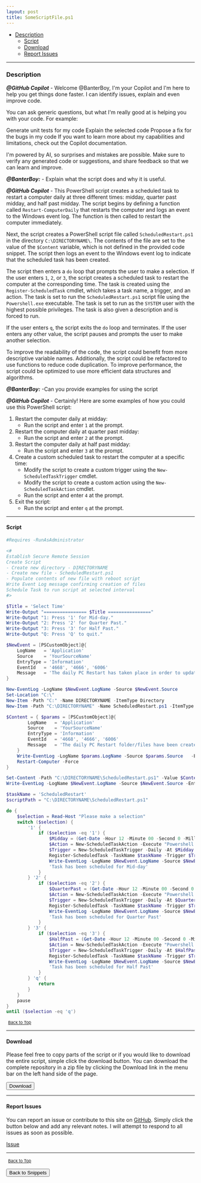 ```yaml
---
layout: post
title: SomeScriptFile.ps1
---
```


- [Description](#description)
  - [Script](#script)
  - [Download](#download)
  - [Report Issues](#report-issues)

---

### Description

**_@GitHub Copilot_** - Welcome @BanterBoy, I'm your Copilot and I'm here to help you get things done faster. I can identify issues, explain and even improve code.

You can ask generic questions, but what I'm really good at is helping you with your code. For example:

Generate unit tests for my code
Explain the selected code
Propose a fix for the bugs in my code
If you want to learn more about my capabilities and limitations, check out the Copilot documentation.

I'm powered by AI, so surprises and mistakes are possible. Make sure to verify any generated code or suggestions, and share feedback so that we can learn and improve.

**_@BanterBoy:_** - Explain what the script does and why it is useful.

**_@GitHub Copilot_** - This PowerShell script creates a scheduled task to restart a computer daily at three different times: midday, quarter past midday, and half past midday. The script begins by defining a function called `Restart-ComputerDaily` that restarts the computer and logs an event to the Windows event log. The function is then called to restart the computer immediately.

Next, the script creates a PowerShell script file called `ScheduledRestart.ps1` in the directory `C:\DIRECTORYNAME\`. The contents of the file are set to the value of the `$Content` variable, which is not defined in the provided code snippet. The script then logs an event to the Windows event log to indicate that the scheduled task has been created.

The script then enters a `do` loop that prompts the user to make a selection. If the user enters `1`, `2`, or `3`, the script creates a scheduled task to restart the computer at the corresponding time. The task is created using the `Register-ScheduledTask` cmdlet, which takes a task name, a trigger, and an action. The task is set to run the `ScheduledRestart.ps1` script file using the `Powershell.exe` executable. The task is set to run as the `SYSTEM` user with the highest possible privileges. The task is also given a description and is forced to run.

If the user enters `q`, the script exits the `do` loop and terminates. If the user enters any other value, the script pauses and prompts the user to make another selection.

To improve the readability of the code, the script could benefit from more descriptive variable names. Additionally, the script could be refactored to use functions to reduce code duplication. To improve performance, the script could be optimized to use more efficient data structures and algorithms.

**_@BanterBoy:_** -Can you provide examples for using the script

**_@GitHub Copilot_** - Certainly! Here are some examples of how you could use this PowerShell script:

1. Restart the computer daily at midday:
   - Run the script and enter `1` at the prompt.
2. Restart the computer daily at quarter past midday:
   - Run the script and enter `2` at the prompt.
3. Restart the computer daily at half past midday:
   - Run the script and enter `3` at the prompt.
4. Create a custom scheduled task to restart the computer at a specific time:
   - Modify the script to create a custom trigger using the `New-ScheduledTaskTrigger` cmdlet.
   - Modify the script to create a custom action using the `New-ScheduledTaskAction` cmdlet.
   - Run the script and enter `4` at the prompt.
5. Exit the script:
   - Run the script and enter `q` at the prompt.

---

#### Script

```powershell
#Requires -RunAsAdministrator

<#
Establish Secure Remote Session
Create Script
- Create new directory - DIRECTORYNAME
- Create new file - ScheduledRestart.ps1
- Populate contents of new file with reboot script
Write Event Log message confirming creation of files
Schedule Task to run script at selected interval
#>

$Title = 'Select Time'
Write-Output "================ $Title ================"
Write-Output "1: Press '1' for Mid-day."
Write-Output "2: Press '2' for Quarter Past."
Write-Output "3: Press '3' for Half Past."
Write-Output "Q: Press 'Q' to quit."

$NewEvent = [PSCustomObject]@{
    LogName   = 'Application'
    Source    = 'YourSourceName'
    EntryType = 'Information'
    EventId   = '4668', '4666', '6006'
    Message   = 'The daily PC Restart has taken place in order to update starter and leaver changes', 'The daily PC Restart folder/files have been created.', 'The daily PC Restart Scheduled task has been created.'
}

New-EventLog -LogName $NewEvent.LogName -Source $NewEvent.Source
Set-Location "C:\"
New-Item -Path "C:" -Name DIRECTORYNAME -ItemType Directory
New-Item -Path "C:\DIRECTORYNAME" -Name ScheduledRestart.ps1 -ItemType File

$Content = { $params = [PSCustomObject]@{
        LogName   = 'Application'
        Source    = 'YourSourceName'
        EntryType = 'Information'
        EventId   = '4668', '4666', '6006'
        Message   = 'The daily PC Restart folder/files have been created.', 'The daily PC Restart Scheduled task has been created.', 'The daily PC Restart has taken place in order to update starter and leaver changes'
    }
    Write-EventLog -LogName $params.LogName -Source $params.Source   -EntryType $params.EntryType -EventId $params.EventId[2] -Message $params.Message[2]
    Restart-Computer -Force
}

Set-Content -Path "C:\DIRECTORYNAME\ScheduledRestart.ps1" -Value $Content
Write-EventLog -LogName $NewEvent.LogName -Source $NewEvent.Source -EntryType $NewEvent.EntryType -EventId $NewEvent.EventId[2] -Message $NewEvent.Message[0]

$taskName = 'ScheduledRestart'
$scriptPath = "C:\DIRECTORYNAME\ScheduledRestart.ps1"

do {
    $selection = Read-Host "Please make a selection"
    switch ($selection) {
        '1' {
            if ($selection -eq '1') {
                $Midday = (Get-Date -Hour 12 -Minute 00 -Second 0 -Millisecond 0).ToShortTimeString()
                $Action = New-ScheduledTaskAction -Execute "Powershell.exe" -Argument "-executionpolicy bypass -noprofile -file $scriptPath"
                $Trigger = New-ScheduledTaskTrigger -Daily -At $Midday
                Register-ScheduledTask -TaskName $taskName -Trigger $Trigger -Action $Action -user SYSTEM -Description "A daily PC Restart is required in order to to update starter and leaver changes within the filemaker application." -RunLevel Highest -Force
                Write-EventLog -LogName $NewEvent.LogName -Source $NewEvent.Source[1] -EntryType $NewEvent.EntryType -EventId $NewEvent.EventId[1] -Message $NewEvent.Message[1]
                'Task has been scheduled for Mid-day'
            }
        } '2' {
            if ($selection -eq '2') {
                $QuarterPast = (Get-Date -Hour 12 -Minute 00 -Second 0 -Millisecond 0).AddMinutes(15).ToShortTimeString()
                $Action = New-ScheduledTaskAction -Execute "Powershell.exe" -Argument "-executionpolicy bypass -noprofile -file $scriptPath"
                $Trigger = New-ScheduledTaskTrigger -Daily -At $QuarterPast
                Register-ScheduledTask -TaskName $taskName -Trigger $Trigger -Action $Action -user SYSTEM -Description "A daily PC Restart is required in order to to update starter and leaver changes within the filemaker application." -RunLevel Highest -Force
                Write-EventLog -LogName $NewEvent.LogName -Source $NewEvent.Source[1] -EntryType $NewEvent.EntryType -EventId $NewEvent.EventId[1] -Message $NewEvent.Message[1]
                'Task has been scheduled for Quarter Past'
            }
        } '3' {
            if ($selection -eq '3') {
                $HalfPast = (Get-Date -Hour 12 -Minute 00 -Second 0 -Millisecond 0).AddMinutes(30).ToShortTimeString()
                $Action = New-ScheduledTaskAction -Execute "Powershell.exe" -Argument "-executionpolicy bypass -noprofile -file $scriptPath"
                $Trigger = New-ScheduledTaskTrigger -Daily -At $HalfPast
                Register-ScheduledTask -TaskName $taskName -Trigger $Trigger -Action $Action -user SYSTEM -Description "A daily PC Restart is required in order to to update starter and leaver changes within the filemaker application." -RunLevel Highest -Force
                Write-EventLog -LogName $NewEvent.LogName -Source $NewEvent.Source[1] -EntryType $NewEvent.EntryType -EventId $NewEvent.EventId[1] -Message $NewEvent.Message[1]
                'Task has been scheduled for Half Past'
            }
        } 'q' {
            return
        }
    }
    pause
}
until ($selection -eq 'q')
```

<span style="font-size:11px;"><a href="#"><i class="fas fa-caret-up" aria-hidden="true" style="color: white; margin-right:5px;"></i>Back to Top</a></span>

---

#### Download

Please feel free to copy parts of the script or if you would like to download the entire script, simple click the download button. You can download the complete repository in a zip file by clicking the Download link in the menu bar on the left hand side of the page.

<button class="btn" type="submit" onclick="window.open('/PowerShell/snippets/SomeScriptFile.ps1')">
    <i class="fa fa-cloud-download-alt">
    </i>
        Download
</button>

---

#### Report Issues

You can report an issue or contribute to this site on <a href="https://github.com/BanterBoy/scripts-blog/issues">GitHub</a>. Simply click the button below and add any relevant notes. I will attempt to respond to all issues as soon as possible.

<!-- Place this tag where you want the button to render. -->

<a class="github-button" href="https://github.com/BanterBoy/scripts-blog/issues/new?title=SomeScriptFile.ps1&body=There is a problem with this function. Please find details below." data-show-count="true" aria-label="Issue BanterBoy/scripts-blog on GitHub">Issue</a>

---

<span style="font-size:11px;"><a href="#"><i class="fas fa-caret-up" aria-hidden="true" style="color: white; margin-right:5px;"></i>Back to Top</a></span>

<a href="/menu/_pages/snippets.html">
    <button class="btn">
        <i class='fas fa-reply'>
        </i>
            Back to Snippets
    </button>
</a>

[1]: http://ecotrust-canada.github.io/markdown-toc
[2]: https://github.com/googlearchive/code-prettify
